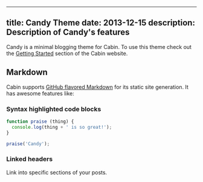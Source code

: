 ----
title: Candy Theme
date:   2013-12-15
description: Description of Candy's features
----

Candy is a minimal blogging theme for Cabin. To use this theme check out the [Getting Started](http://colinwren.github.io/Cabin/) section of the Cabin website.

## Markdown
Cabin supports [GitHub flavored Markdown](https://help.github.com/articles/github-flavored-markdown) for its static site generation. It has awesome features like:

### Syntax highlighted code blocks
```javascript
function praise (thing) {
  console.log(thing + ' is so great!');
}

praise('Candy');
```
### Linked headers
Link into specific sections of your posts.